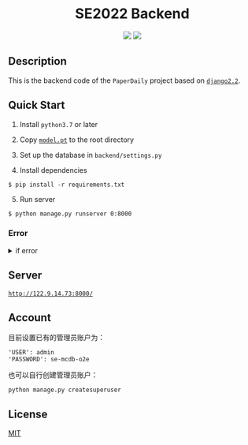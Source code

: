 <h1 align="center">SE2022 Backend</h1>
<div align="center">

  [![](https://img.shields.io/badge/Django-092E20?style=for-the-badge&logo=django&logoColor=green
)](https://www.djangoproject.com/)     [![](https://img.shields.io/badge/License-MIT-9cf?style=for-the-badge)](./LICENSE)</div>

## Description

This is the backend code of the `PaperDaily` project based on [`django2.2`](https://docs.djangoproject.com/en/2.2/).

## Quick Start

1. Install `python3.7` or later

2. Copy [`model.pt`](https://drive.google.com/file/d/1iORaaGlxte-r2JrN650ccDe-VEivYBnA/view?usp=sharing) to the root directory

3. Set up the database in `backend/settings.py`

4. Install dependencies

```
$ pip install -r requirements.txt
```

5. Run server 

```
$ python manage.py runserver 0:8000
```

### Error


<details><summary>if error</summary>

```
File "/home/admin/.local/lib/python3.7/site-packages/django/db/backends/mysql/operations.py", line 146, in last_executed_query
    query = query.decode(errors='replace')
AttributeError: 'str' object has no attribute 'decode'
```
则注释掉该文件的`145-146`行
```
145         # if query is not None:
146         # query = query.decode(errors='replace')
147         return query
```

</details>

## Server

[`http://122.9.14.73:8000/`](http://122.9.14.73:8000/)

## Account

目前设置已有的管理员账户为：

```
'USER': admin
'PASSWORD': se-mcdb-o2e
```

也可以自行创建管理员账户：

```
python manage.py createsuperuser
```

## License

[MIT](./LICENSE)




